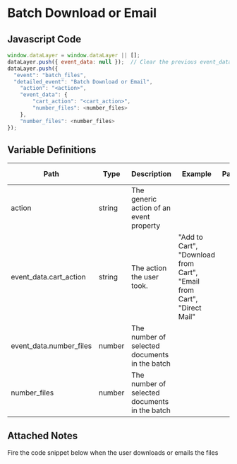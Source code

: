 # Batch Download or Email

### 

## Javascript Code
```js
window.dataLayer = window.dataLayer || [];
dataLayer.push({ event_data: null });  // Clear the previous event_data object.
dataLayer.push({
  "event": "batch_files",
  "detailed_event": "Batch Download or Email",
    "action": "<action>",
    "event_data": {
        "cart_action": "<cart_action>",
        "number_files": <number_files>
    },
    "number_files": <number_files>
});
```

## Variable Definitions

|Path|Type|Description|Example|Pattern|Min Length|Max Length|Minimum|Maximum|Multiple Of|
| --- | --- | --- | --- | --- | --- | --- | --- | --- | --- |
|action|string|The generic action of an event property||||||||
|event_data.cart_action|string|The action the user took.|"Add to Cart", "Download from Cart", "Email from Cart", "Direct Mail"|||||||
|event_data.number_files|number|The number of selected documents in the batch||||||||
|number_files|number|The number of selected documents in the batch||||||||

## Attached Notes

<p><span data-sheets-value="{&quot;1&quot;:2,&quot;2&quot;:&quot;Fire the code snippet below when the user downloads or emails the files&quot;}" data-sheets-userformat="{&quot;2&quot;:14849,&quot;3&quot;:{&quot;1&quot;:0},&quot;12&quot;:0,&quot;14&quot;:{&quot;1&quot;:2,&quot;2&quot;:0},&quot;15&quot;:&quot;Arial&quot;,&quot;16&quot;:11}">Fire the code snippet below when the user downloads or emails the files</span></p>
<p><img title="Batch Download or Email" src="https://github.com/searchdiscovery/client-fti-ga4-dl-spec/blob/main/images/Batch%20Download%20or%20Email.png" alt="" /><span data-sheets-value="{&quot;1&quot;:2,&quot;2&quot;:&quot;Fire the code snippet below when the user downloads or emails the files&quot;}" data-sheets-userformat="{&quot;2&quot;:14849,&quot;3&quot;:{&quot;1&quot;:0},&quot;12&quot;:0,&quot;14&quot;:{&quot;1&quot;:2,&quot;2&quot;:0},&quot;15&quot;:&quot;Arial&quot;,&quot;16&quot;:11}"><img title="Batch Download Email" src="&quot;https:/github.com/searchdiscovery/client-fti-ga4-dl-spec/blob/main/images/Batch%20Download%20or%20Email.png&quot;" alt="" /></span></p>
